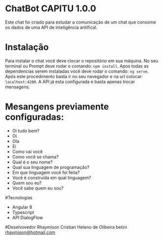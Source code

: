 # ChatBot CAPITU 1.0.0

Este chat foi criado para estudar a comunicação de um chat que consome os dados de uma API de inteligência aritifical.

# Instalação

Para instalar o chat você deve clocar o repositório em sua máquina. No seu terminal ou Prompt deve rodar o comando:
`npm install`. Apos todas as dependencias serem instaladas você deve rodar o comando: `ng serve`.
Após este procedimento basta ir no seu navegador e na url colocar: `localhost:4200`.
A API já esta configurada e basta apenas trocar mensagens.

# Mesangens previamente configuradas:

- Oi tudo bem?
- Oi
- Ola
- Ei
- Como vai você
- Como você se chama?
- Qual é o seu nome?
- Qual sua linguagem de programação?
- Em que linguagem você foi feita?
- Você é construída em qual linguagem?
- Quem sou eu?
- Você sabe quem eu sou?

#Tecnologias
- Angular 8
- Typescript
- API DialogFlow

#Deselvovedor
Rhaymison Cristian Heleno de Olibeira betini
rhaymison@hotmail.com
